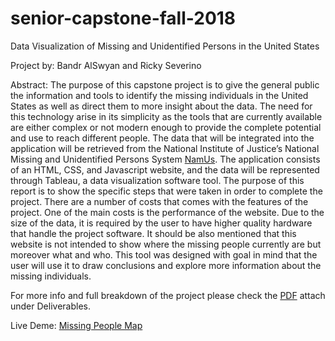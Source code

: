 # senior-capstone-fall-2018

Data Visualization of Missing and Unidentified Persons in the United States 

Project by: Bandr AlSwyan and Ricky Severino  
 
Abstract:
The purpose of this capstone project is to give the general public the information and tools to identify the missing individuals in the United States as well as direct them to more insight about the data. The need for this technology arise in its simplicity as the tools that are currently available are either complex or not modern enough to provide the complete potential and use to reach different people. The data that will be integrated into the application will be retrieved from the National Institute of Justice’s National Missing and Unidentified Persons System [NamUs](https://www.namus.gov/). The application consists of an HTML, CSS, and Javascript website, and the data will be represented through Tableau, a data visualization software tool. The purpose of this report is to show the specific steps that were taken in order to complete the project. There are a number of costs that comes with the features of the project. One of the main costs is the performance of the website. Due to the size of the data, it is required by the user to have higher quality hardware that handle the project software. It should be also mentioned that this website is not intended to show where the missing people currently are but moreover what and who. This tool was designed with goal in mind that the user will use it to draw conclusions and explore more information about the missing individuals.  

For more info and full breakdown of the project please check the [PDF](https://github.com/balswyan/senior-capstone-fall-2018/blob/master/Deliverables/Severino_AlSwyan_Capstone_Project_Report.pdf) attach under Deliverables. 

Live Deme: [Missing People Map](https://cscs2018.bitbucket.io)
